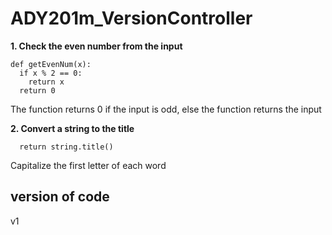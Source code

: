 # ADY201m_VersionController
**1. Check the even number from the input**
~~~
def getEvenNum(x):
  if x % 2 == 0:
    return x
  return 0 
~~~
The function returns 0 if the input is odd, else the function returns the input

**2. Convert a string to the title**
~~~
  return string.title()
~~~
Capitalize the first letter of each word
## version of code 
v1
~~~

